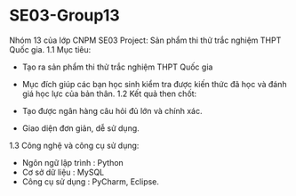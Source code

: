 # SE03-Group13
Nhóm 13 của lớp CNPM SE03 
Project: Sản phẩm thi thử trắc nghiệm THPT Quốc gia.
1.1 Mục tiêu: 

- Tạo ra sản phẩm thi thử trắc nghiệm THPT Quốc gia
- Mục đích giúp các bạn học sinh kiểm tra được kiến thức đã học và đánh giá học lực của bản thân.
1.2 Kết quả then chốt:

- Tạo được ngân hàng câu hỏi đủ lớn và chính xác.
- Giao diện đơn giản, dễ sử dụng.

1.3 Công nghệ và công cụ sử dụng:
- Ngôn ngữ lập trình : Python
- Cơ sở dữ liệu : MySQL
- Công cụ sử dụng : PyCharm, Eclipse.

